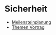 # Sicherheit
- [Meilensteinplanung](https://github.com/LennartDuemke/Sicherheit/blob/master/Meilensteinplanung.md)
- [Themen Vortrag](https://github.com/LennartDuemke/Sicherheit/blob/master/Risikomanagement%20Themen.md)
